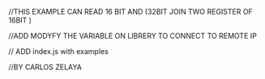 //THIS EXAMPLE CAN READ  16 BIT AND (32BIT JOIN TWO REGISTER OF 16BIT )

//ADD MODYFY THE VARIABLE ON LIBRERY TO CONNECT TO REMOTE IP

// ADD index.js with examples


//BY CARLOS ZELAYA




